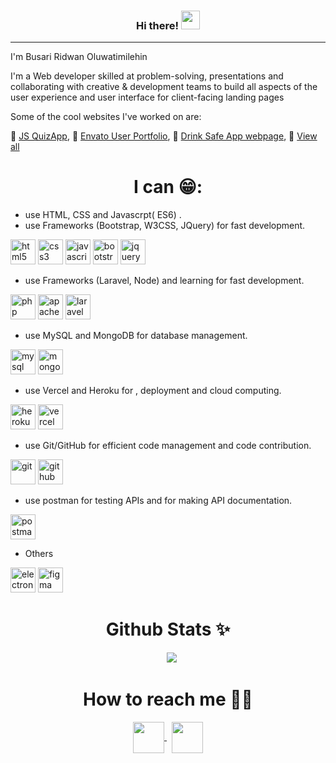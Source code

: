 <!-- <h1 align="center"> Hi there 👋🏾 </h1> -->

<h3 align="center"> Hi there! <img src="https://raw.githubusercontent.com/MartinHeinz/MartinHeinz/master/wave.gif" width="30px"></h3>

<hr>

I'm Busari Ridwan Oluwatimilehin

I'm a Web developer skilled at problem-solving, presentations and collaborating with creative & development teams to build all aspects of the user experience and user interface for client-facing landing pages

Some of the cool websites I've worked on are:

🚀️  [JS QuizApp](https://identityseal.github.io/index.html),
🚀️  [Envato User Portfolio](https://envato-user-portfolio.vercel.app),
🚀️  [Drink Safe App webpage](https://frozen-castle-28779.herokuapp.com/),
🚀️  [View all](https://github.com/IdentitySeal?tab=repositories)

<h1 align="center">I can 😁:</h1>

- use HTML, CSS and Javascrpt( ES6)  .
- use Frameworks (Bootstrap, W3CSS, JQuery) for fast development.

<p>
    <img src="https://devicons.github.io/devicon/devicon.git/icons/html5/html5-original-wordmark.svg" alt="html5" height="40"/> 
    <img src="https://devicons.github.io/devicon/devicon.git/icons/css3/css3-original-wordmark.svg" alt="css3" height="40"/> 
    <img src="https://devicons.github.io/devicon/devicon.git/icons/javascript/javascript-original.svg" alt="javascript" height="40"/> 
    <img src="https://devicons.github.io/devicon/devicon.git/icons/bootstrap/bootstrap-plain.svg" alt="bootstrap" height="40"/> 
    <img src="https://devicon.dev/devicon.git/icons/jquery/jquery-original-wordmark.svg" alt="jquery" height="40"/> 
</p>

- use Frameworks (Laravel, Node) and learning for fast development.

<p>
    <img src="https://devicon.dev/devicon.git/icons/php/php-original.svg" alt="php" height="40"/> 
    <img src="https://www.surrealcms.com/uploads/nodejs-logo.png" alt="apache" height="40"/> 
    <img src="https://devicons.github.io/devicon/devicon.git/icons/laravel/laravel-plain-wordmark.svg" alt="laravel" height="40"/> 
</p>

- use MySQL and MongoDB for database management.

<p>
    <img src="https://devicons.github.io/devicon/devicon.git/icons/mysql/mysql-original-wordmark.svg" alt="mysql" height="40"/>
<img src="https://banner2.cleanpng.com/20180702/bgt/kisspng-mongodb-database-nosql-postgresql-mongo-5b39f9e3445fa6.5652746415305261792801.jpg" alt="mongoDB" height="40"/>

</p>

- use Vercel and Heroku for , deployment and cloud computing.

<img src="https://www.fullstackpython.com/img/logos/heroku.png" alt="heroku" height="40"/> 
    <img src="https://www.globenewswire.com/fr/Attachment/LogoDisplay/870947?lastModified=04%2F21%2F2020%2006%3A00%3A18&size=2&attachmentExternalGnwId=0&v=2019124" alt="vercel" height="40"/>
</p>

- use Git/GitHub for efficient code management and code contribution.

<p>
    <img src="https://www.vectorlogo.zone/logos/git-scm/git-scm-ar21.svg" alt="git" height="40"/> 
    <img src="https://www.vectorlogo.zone/logos/github/github-ar21.svg" alt="github" height="40"/> 
</p>

- use postman for testing APIs and for making API documentation.

<p>
    <img src="https://miro.medium.com/max/802/1*dLWPk_rziSpWhPx1UWONbQ@2x.png" alt="postman" height="40"/> 
</p>

- Others

<p>
    <img src="https://www.betterteam.com/i/canva-1024x512-20200421.png" alt="electron" height="40"/> 
    <img src="https://www.vectorlogo.zone/logos/figma/figma-icon.svg" alt="figma" height="40"/> 
</p>

<h1 align="center">Github Stats ✨</h1>

<div align="center">      
    <img src="https://github-readme-stats.vercel.app/api?username=identitySeal&show_icons=true" />
</div>

<h1 align="center">How to reach me 🤝🏾</h1>

<p align="center">
    <a href="https://twitter.com/tohmeewa" target="_blank">
        <img align="center" src="https://devicon.dev/devicon.git/icons/twitter/twitter-original.svg" height="50" />
    </a>
     
    <a href="https://www.linkedin.com/in/ridwan-oluwatimilehin-busari-21b9121a4/" target="_blank"
        ><img align="center" src="https://www.vectorlogo.zone/logos/linkedin/linkedin-icon.svg" height="50" />
    </a>
</p>

</p>
